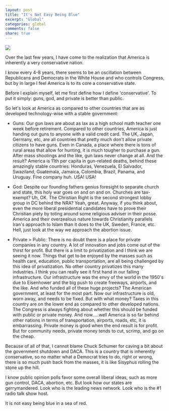 ```yaml
---
layout: post
title: "It's Not Easy Being Blue"
excerpt: "Global"
categories: global
comments: false
share: true
---
```




![](http://files.constantcontact.com/75834a24001/6d44ee9d-b0c6-42e6-8bc5-7897464cab3a.jpg?a=1126513323621)


Over the last few years, I have come to the realization that America is inherently a very conservative nation. 


I know every 4-8 years, there seems to be an oscillation between Republicans and Democrats in the White House and who controls Congress, but by in large I feel America is to its core a conservative state.


Before I explain myself, let me first define how I define 'conservative'. To put it simply: guns, god, and private is better than public.


So let's look at America as compared to other countries that are as developed technology-wise with a stable government:


- Guns: Our gun laws are about as lax as a high school math teacher one week before retirement. Compared to other countries, America is just handing out guns to anyone with a valid credit card. The UK, Japan, Germany, etc, are all countries that pretty much don't allow private citizens to have guns. Even in Canada, a place where there is tons of rural areas that allow for hunting, it is much tougher to purchase a gun. After mass shootings and the like, gun laws never change at all. And the result? America is 11th per capita in gun-related deaths, behind these amazingly stable countries: Honduras, Venezuela, El Salvador, Swaziland, Guatemala, Jamaica, Colombia, Brazil, Panama, and Uruguay. Fine company huh. USA! USA!


- God: Despite our founding fathers genius foresight to separate church and state, this holy war goes on and on and on. Churches are tax-exempt? Uh, OK. The Christian Right is the second strongest lobby group in DC behind the NRA? Yeah, great. Anyway, if you think about, even the more liberal presidential candidates have to prove their Christian piety by toting around some religious adviser in their posse. America and their overzealous nature towards Christianity parallels Iran's approach to Islam than it does to the UK, Sweden, France, etc. Hell, just look at the way we approach the abortion issue.  

- Private > Public: There is no doubt there is a place for private companies in any country. A lot of innovation and jobs come out of the thirst for profit. But there is a limit to privatization and I think we are seeing it now. Things that get to be enjoyed by the masses such as health care, education, public transportation, are all being challenged by this idea of privatization. No other country privatizes this many industries. I think you can really see it first hand in our falling infrastructure. Our infrastructure was the envy of the world in the 1950's due to Eisenhower and the big push to create freeways, airports, and the like. And who funded all of these huge projects? The American government, at least for the most part. Now our infrastructure is old, worn away, and needs to be fixed. But with what money? Taxes in this country are on the lower end as compared to other developed nations. The Congress is always fighting about whether this should be funded with public or private money. And now.....well America is so far behind other nations in terms of transportation, airports, roads, etc, it is embarrassing. Private money is good when the end result is for profit. But for community needs, private money tends to cut, scrimp, and go on the cheap.




Because of all of that, I cannot blame Chuck Schumer for caving a bit about the government shutdown and DACA. This is a country that is inherently conservative, so no matter what a Democrat tries to do, right or wrong, there is so much push back from the masses, it is like Sisyphus rolling the stone up the hill. 

I know public opinion polls favor some overall liberal ideas, such as more gun control, DACA, abortion, etc. But look how our states are gerrymandered. Look who is the leading news network. Look who is the #1 radio talk show host. 


It is not easy being blue in a sea of red.
